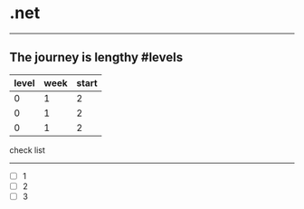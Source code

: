 # .net 
---
The journey is lengthy
#levels
---
|level|week|start|
|-----|----|-----|
|0 |1|2|
|0 |1|2|
|0 |1|2|

check list 

---
- [ ]  1
- [ ]  2
- [ ]  3
